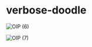 # verbose-doodle

![OIP (6)](https://user-images.githubusercontent.com/101293392/158200492-e2bf95ad-22ff-408b-976e-871f8ed83f77.jpg)

![OIP (7)](https://user-images.githubusercontent.com/101293392/158200670-78b6b114-428b-4041-b597-cbbab54a4b2c.jpg)
